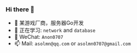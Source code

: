 ### Hi there 👋

- 🔭 某游戏厂商，服务器Go开发
- 🌱 正在学习: `network` and `database`
- 💬 WeChat: `Anon0707`
- 📫 Mail: `asolmn@qq.com` or `asolmn0707@gmail.com`
